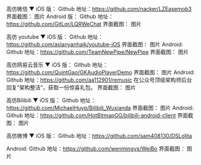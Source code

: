 高仿微信
▼
iOS 版：
Github 地址：https://github.com/nacker/LZEasemob3
界面截图：
图片
Android 版：
Github 地址：https://github.com/GitLqr/LQRWeChat
界面截图：
图片

高仿 youtube
▼
iOS 版：
Github 地址：https://github.com/aslanyanhaik/youtube-iOS
界面截图：
图片
Android:
Github 地址：https://github.com/TeamNewPipe/NewPipe
界面截图：
图片

高仿网易云音乐
▼
iOS 版：
Github 地址：https://github.com/QuintGao/GKAudioPlayerDemo
界面截图：
图片
Android:
Github 地址：https://github.com/aa112901/remusic
在公众号顶级架构师后台回复“架构整洁”，获取一份惊喜礼包。
界面截图：
图片

高仿Bilibili
▼
iOS 版：
Github 地址：https://github.com/MichaelHuyp/Bilibili_Wuxianda
界面截图：
图片
Android:
Github 地址：https://github.com/HotBitmapGG/bilibili-android-client
界面截图：
图片

高仿微博
▼
iOS 版：
Github 地址：https://github.com/sam408130/DSLolita

Android:
Github 地址：https://github.com/wenmingvs/WeiBo
界面截图：
图片